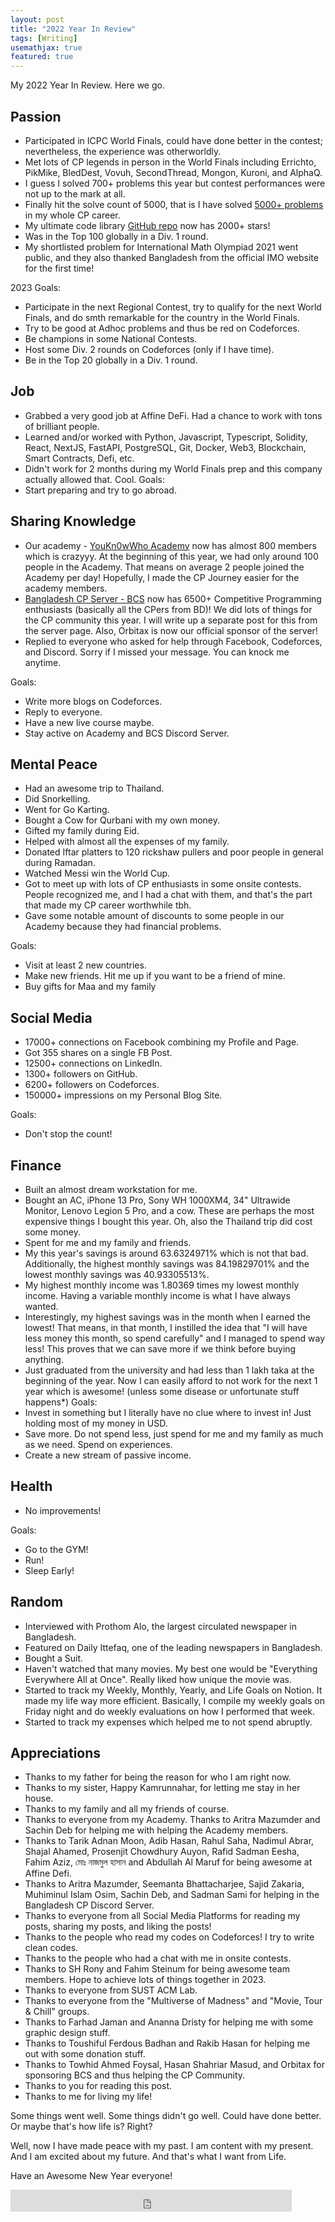 ```yaml
---
layout: post
title: "2022 Year In Review"
tags: [Writing]
usemathjax: true
featured: true
---
```


My 2022 Year In Review. Here we go.

## Passion
- Participated in ICPC World Finals, could have done better in the contest; nevertheless, the experience was otherworldly.
- Met lots of CP legends in person in the World Finals including Errichto, PikMike, BledDest, Vovuh,  SecondThread, Mongon, Kuroni, and AlphaQ.
- I guess I solved 700+ problems this year but contest performances were not up to the mark at all.
- Finally hit the solve count of 5000, that is I have solved [5000+ problems](https://github.com/ShahjalalShohag/ProblemSolvingStats) in my whole CP career.
- My ultimate code library [GitHub repo](https://github.com/ShahjalalShohag/code-library) now has 2000+ stars!
- Was in the Top 100 globally in a Div. 1 round.
- My shortlisted problem for International Math Olympiad 2021 went public, and they also thanked Bangladesh from the official IMO website for the first time!

2023 Goals:
- Participate in the next Regional Contest, try to qualify for the next World Finals, and do smth remarkable for the country in the World Finals.
- Try to be good at Adhoc problems and thus be red on Codeforces.
- Be champions in some National Contests.
- Host some Div. 2 rounds on Codeforces (only if I have time).
- Be in the Top 20 globally in a Div. 1 round.

## Job
- Grabbed a very good job at Affine DeFi. Had a chance to work with tons of brilliant people.
- Learned and/or worked with Python, Javascript, Typescript, Solidity, React, NextJS, FastAPI, PostgreSQL, Git, Docker, Web3, Blockchain, Smart Contracts, Defi, etc.
- Didn't work for 2 months during my World Finals prep and this company actually allowed that. Cool.
Goals:
- Start preparing and try to go abroad.

## Sharing Knowledge
- Our academy - [YouKn0wWho Academy](https://academy.shahjalalshohag.com/) now has almost 800 members which is crazyyy. At the beginning of this year, we had only around 100 people in the Academy. That means on average 2 people joined the Academy per day! Hopefully, I made the CP Journey easier for the academy members.
- [Bangladesh CP Server - BCS](https://discord.gg/hDSMZATsrM) now has 6500+ Competitive Programming enthusiasts (basically all the CPers from BD)! We did lots of things for the CP community this year. I will write up a separate post for this from the server page. Also, Orbitax is now our official sponsor of the server!
- Replied to everyone who asked for help through Facebook, Codeforces, and Discord. Sorry if I missed your message. You can knock me anytime.
  
Goals:
- Write more blogs on Codeforces.
- Reply to everyone.
- Have a new live course maybe.
- Stay active on Academy and BCS Discord Server.
  
## Mental Peace
- Had an awesome trip to Thailand.
- Did Snorkelling.
- Went for Go Karting.
- Bought a Cow for Qurbani with my own money.
- Gifted my family during Eid.
- Helped with almost all the expenses of my family.
- Donated Iftar platters to 120 rickshaw pullers and poor people in general during Ramadan. 
- Watched Messi win the World Cup.
- Got to meet up with lots of CP enthusiasts in some onsite contests. People recognized me, and I had a chat with them, and that's the part that made my CP career worthwhile tbh.
- Gave some notable amount of discounts to some people in our Academy because they had financial problems.
  
Goals:
- Visit at least 2 new countries.
- Make new friends. Hit me up if you want to be a friend of mine.
- Buy gifts for Maa and my family
  
## Social Media
- 17000+ connections on Facebook combining my Profile and Page.
- Got 355 shares on a single FB Post.
- 12500+ connections on LinkedIn.
- 1300+ followers on GitHub.
- 6200+ followers on Codeforces.
- 150000+ impressions on my Personal Blog Site.
  
Goals:
- Don't stop the count!
  
## Finance
- Built an almost dream workstation for me. 
- Bought an AC, iPhone 13 Pro, Sony WH 1000XM4, 34" Ultrawide Monitor, Lenovo Legion 5 Pro, and a cow. These are perhaps the most expensive things I bought this year. Oh, also the Thailand trip did cost some money.
- Spent for me and my family and friends.
- My this year's savings is around 63.6324971% which is not that bad. Additionally, the highest monthly savings was 84.19829701% and the lowest monthly savings was 40.93305513%.
- My highest monthly income was 1.80369 times my lowest monthly income. Having a variable monthly income is what I have always wanted.
- Interestingly, my highest savings was in the month when I earned the lowest! That means, in that month, I instilled the idea that "I will have less money this month, so spend carefully" and I managed to spend way less! This proves that we can save more if we think before buying anything.
- Just graduated from the university and had less than 1 lakh taka at the beginning of the year. Now I can easily afford to not work for the next 1 year which is awesome! (unless some disease or unfortunate stuff happens*)
Goals:
- Invest in something but I literally have no clue where to invest in! Just holding most of my money in USD.
- Save more. Do not spend less, just spend for me and my family as much as we need. Spend on experiences.
- Create a new stream of passive income.
  
## Health
- No improvements!
  
Goals:
- Go to the GYM!
- Run!
- Sleep Early!
  
## Random
- Interviewed with Prothom Alo, the largest circulated newspaper in Bangladesh.
- Featured on Daily Ittefaq, one of the leading newspapers in Bangladesh.
- Bought a Suit.
- Haven't watched that many movies. My best one would be "Everything Everywhere All at Once". Really liked how unique the movie was.
- Started to track my Weekly, Monthly, Yearly, and Life Goals on Notion. It made my life way more efficient. Basically, I compile my weekly goals on Friday night and do weekly evaluations on how I performed that week.
- Started to track my expenses which helped me to not spend abruptly.
  
## Appreciations
- Thanks to my father for being the reason for who I am right now.
- Thanks to my sister, Happy Kamrunnahar, for letting me stay in her house.
- Thanks to my family and all my friends of course.
- Thanks to everyone from my Academy. Thanks to Aritra Mazumder and Sachin Deb for helping me with helping the Academy members.
- Thanks to Tarik Adnan Moon, Adib Hasan, Rahul Saha, Nadimul Abrar, Shajal Ahamed, Prosenjit Chowdhury Auyon, Rafid Sadman Eesha, Fahim Aziz, মোঃ নাজমুল হাসান and Abdullah Al Maruf for being awesome at Affine Defi.
- Thanks to Aritra Mazumder, Seemanta Bhattacharjee, Sajid Zakaria, Muhiminul Islam Osim, Sachin Deb, and Sadman Sami for helping in the Bangladesh CP Discord Server.
- Thanks to everyone from all Social Media Platforms for reading my posts, sharing my posts, and liking the posts!
- Thanks to the people who read my codes on Codeforces! I try to write clean codes.
- Thanks to the people who had a chat with me in onsite contests.
- Thanks to SH Rony and Fahim Steinum for being awesome team members. Hope to achieve lots of things together in 2023.
- Thanks to everyone from SUST ACM Lab.
- Thanks to everyone from the "Multiverse of Madness" and "Movie, Tour & Chill" groups.
- Thanks to Farhad Jaman and Ananna Dristy for helping me with some graphic design stuff.
- Thanks to Toushiful Ferdous Badhan and Rakib Hasan for helping me out with some donation stuff.
- Thanks to Towhid Ahmed Foysal, Hasan Shahriar Masud, and Orbitax for sponsoring BCS and thus helping the CP Community.
- Thanks to you for reading this post.
- Thanks to me for living my life!
  
Some things went well. Some things didn't go well. Could have done better. Or maybe that's how life is? Right?

Well, now I have made peace with my past. I am content with my present. And I am excited about my future.
And that's what I want from Life.

Have an Awesome New Year everyone!

<iframe src="https://www.facebook.com/plugins/like.php?href=https%3A%2F%2Fshahjalalshohag.github.io%2Fnirvana%2F&width=450&layout=standard&action=like&size=small&share=true&height=35&appId" width="450" height="35" style="border:none;overflow:hidden" scrolling="no" frameborder="0" allowfullscreen="true" allow="autoplay; clipboard-write; encrypted-media; picture-in-picture; web-share"></iframe>

<div id="fb-root"></div>
<script async defer crossorigin="anonymous" src="https://connect.facebook.net/en_US/sdk.js#xfbml=1&version=v12.0" nonce="my6ulbt3"></script>

<div class="fb-comments" data-href="https://shahjalalshohag.github.io/year-review-2022/" data-width="" data-numposts="5"></div>
